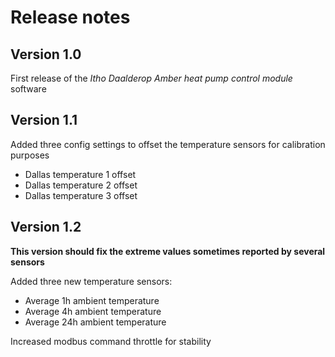 # Release notes

## Version 1.0

First release of the *Itho Daalderop Amber heat pump control module* software

## Version 1.1

Added three config settings to offset the temperature sensors for calibration purposes
- Dallas temperature 1 offset
- Dallas temperature 2 offset
- Dallas temperature 3 offset

## Version 1.2

**This version should fix the extreme values sometimes reported by several sensors**

Added three new temperature sensors:
- Average 1h ambient temperature
- Average 4h ambient temperature
- Average 24h ambient temperature

Increased modbus command throttle for stability